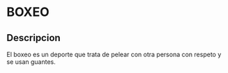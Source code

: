 # BOXEO

## Descripcion
El boxeo es un deporte que trata de pelear con otra persona con respeto y se usan guantes.

